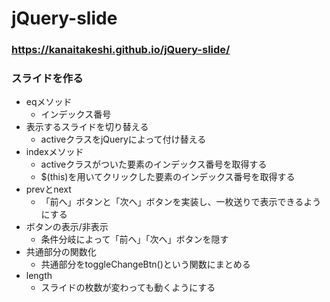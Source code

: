 # jQuery-slide
### https://kanaitakeshi.github.io/jQuery-slide/

### スライドを作る  
- eqメソッド
    - インデックス番号
-  表示するスライドを切り替える  
    - activeクラスをjQueryによって付け替える
-  indexメソッド
    - activeクラスがついた要素のインデックス番号を取得する
    - $(this)を用いてクリックした要素のインデックス番号を取得する
- prevとnext
    - 「前へ」ボタンと「次へ」ボタンを実装し、一枚送りで表示できるようにする
- ボタンの表示/非表示
    - 条件分岐によって「前へ」「次へ」ボタンを隠す
- 共通部分の関数化
    - 共通部分をtoggleChangeBtn()という関数にまとめる
- length
    - スライドの枚数が変わっても動くようにする
